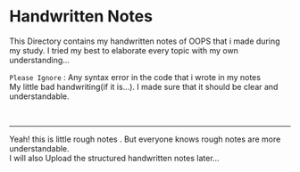 # Handwritten Notes 
This Directory contains my handwritten notes of OOPS that i made during my study.
I tried my best to elaborate every topic with my own understanding...

`Please Ignore` : Any syntax error in the code that i wrote in my notes </br>
                  My little bad handwriting(if it is...). I made sure that it should be clear and understandable.

<br>
<hr>
Yeah! this is little rough notes . But everyone knows rough notes are more understandable.
<br>I will also Upload the structured handwritten notes later...
